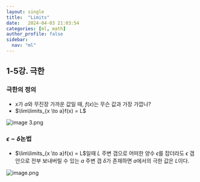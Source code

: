 ```yaml
---
layout: single
title:  "Limits"
date:   2024-04-03 21:03:54 
categories: [ml, math]
author_profile: false
sidebar:
  nav: "ml"
---
```

## 1-5강. 극한

### 극한의 정의

- $x$가 $a$와 무진장 가까운 값일 때, $f(x)$는 무슨 값과 가장 가깝나?
- $\lim\limits_{x \to a}f(x) = L$

![image 3.png](1.%20Basic%20Math/images/image%203.png)

### $\epsilon - \delta$논법

- $\lim\limits_{x \to a}f(x) = L$일때 $L$ 주변 갭으로 어떠한 양수 $\epsilon$를 잡더라도 $\epsilon$ 갭 안으로 전부 보내버릴 수 있는 $a$ 주변 갭 $\delta$가 존재하면 $a$에서의 극한 값은 $L$이다.

![image.png](1.%20Basic%20Math/images/image%201%201.png)